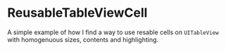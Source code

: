 ReusableTableViewCell
=====================

A simple example of how I find a way to use resable cells on `UITableView` 
with homogenuous sizes, contents and highlighting.
